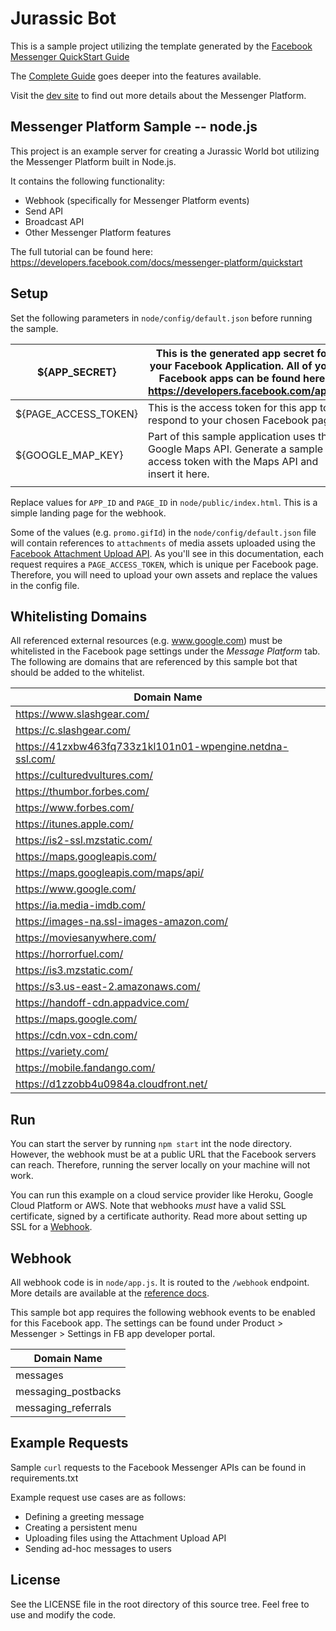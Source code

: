 # Jurassic Bot

This is a sample project utilizing the template generated by the
[Facebook Messenger QuickStart Guide](https://developers.facebook.com/docs/messenger-platform/getting-started/quick-start)

The [Complete Guide](https://developers.facebook.com/docs/messenger-platform/implementation) goes deeper into the features available.

Visit the [dev site](https://developers.facebook.com/docs/messenger-platform/) to find out more details about the Messenger Platform.

## Messenger Platform Sample -- node.js

This project is an example server for creating a Jurassic World bot utilizing the Messenger Platform built in Node.js.

It contains the following functionality:

* Webhook (specifically for Messenger Platform events)
* Send API
* Broadcast API
* Other Messenger Platform features

The full tutorial can be found here: https://developers.facebook.com/docs/messenger-platform/quickstart

## Setup

Set the following parameters in `node/config/default.json` before running the sample.

| ${APP_SECRET}        | This is the generated app secret for your Facebook Application.  All of your Facebook apps can be found here: https://developers.facebook.com/apps |   |   |   |
|----------------------|----------------------------------------------------------------------------------------------------------------------------------------------------|---|---|---|
| ${PAGE_ACCESS_TOKEN} | This is the access token for this app to respond to your chosen Facebook page.                                                                     |   |   |   |
| ${GOOGLE_MAP_KEY}    | Part of this sample application uses the Google Maps API.  Generate a sample access token with the Maps API and insert it here.                    |   |   |   |
|                      |                                                                                                                                                    |   |   |   |

Replace values for `APP_ID` and `PAGE_ID` in `node/public/index.html`.  This is a simple landing page for the webhook.

Some of the values (e.g. `promo.gifId`) in the `node/config/default.json` file will contain references to `attachments` of media assets uploaded using the [Facebook Attachment Upload API](https://developers.facebook.com/docs/messenger-platform/reference/attachment-upload-api/).  As you'll see in this documentation, each request requires a `PAGE_ACCESS_TOKEN`, which is unique per Facebook page.  Therefore, you will need to upload your own assets and replace the values in the config file.

## Whitelisting Domains

All referenced external resources (e.g. www.google.com) must be whitelisted in the Facebook page settings under the *Message Platform* tab.  The following are domains that are referenced by this sample bot that should be added to the whitelist.

| Domain Name                                                                   |
|-------------------------------------------------------------------------------|
| https://www.slashgear.com/                                                    |
| https://c.slashgear.com/                                                      |
| https://41zxbw463fq733z1kl101n01-wpengine.netdna-ssl.com/                     |
| https://culturedvultures.com/                                                 |
| https://thumbor.forbes.com/                                                   |
| https://www.forbes.com/                                                       |
| https://itunes.apple.com/                                                     |
| https://is2-ssl.mzstatic.com/                                                 |
| https://maps.googleapis.com/                                                  |
| https://maps.googleapis.com/maps/api/                                         |
| https://www.google.com/                                                       |
| https://ia.media-imdb.com/                                                    |
| https://images-na.ssl-images-amazon.com/                                      |
| https://moviesanywhere.com/                                                   |
| https://horrorfuel.com/                                                       |
| https://is3.mzstatic.com/                                                     |
| https://s3.us-east-2.amazonaws.com/                                           |
| https://handoff-cdn.appadvice.com/                                            |
| https://maps.google.com/                                                      |
| https://cdn.vox-cdn.com/                                                      |
| https://variety.com/                                                          |
| https://mobile.fandango.com/                                                  |
| https://d1zzobb4u0984a.cloudfront.net/                                        |

## Run

You can start the server by running `npm start` int the node directory. However, the webhook must be at a public URL that the Facebook servers can reach. Therefore, running the server locally on your machine will not work.

You can run this example on a cloud service provider like Heroku, Google Cloud Platform or AWS. Note that webhooks *must* have a valid SSL certificate, signed by a certificate authority. Read more about setting up SSL for a [Webhook](https://developers.facebook.com/docs/graph-api/webhooks#setup).

## Webhook

All webhook code is in `node/app.js`. It is routed to the `/webhook` endpoint. More details are available at the [reference docs](https://developers.facebook.com/docs/messenger-platform/webhook-reference).

This sample bot app requires the following webhook events to be enabled for this Facebook app.  The settings can be found under Product > Messenger > Settings in FB app developer portal.
<INSERT TABLE>

| Domain Name          |
|----------------------|
| messages             |
| messaging_postbacks  |
| messaging_referrals  |

## Example Requests

Sample `curl` requests to the Facebook Messenger APIs can be found in requirements.txt

Example request use cases are as follows:

* Defining a greeting message
* Creating a persistent menu
* Uploading files using the Attachment Upload API
* Sending ad-hoc messages to users

## License

See the LICENSE file in the root directory of this source tree. Feel free to use and modify the code.
